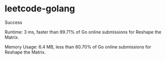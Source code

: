 # leetcode-golang

Success

Runtime: 3 ms, faster than 99.71% of Go online submissions for Reshape the Matrix.

Memory Usage: 6.4 MB, less than 60.70% of Go online submissions for Reshape the Matrix.
